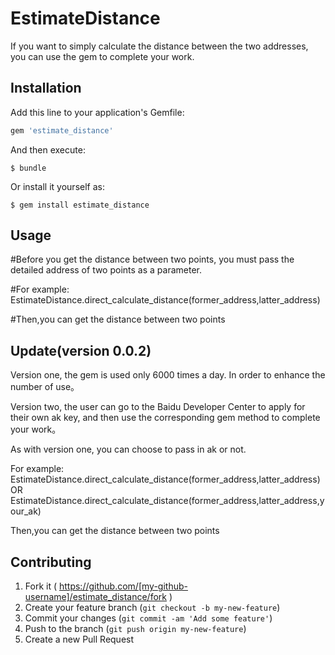 # EstimateDistance

If you want to simply calculate the distance between the two addresses, you can use the gem to complete your work.

## Installation

Add this line to your application's Gemfile:

```ruby
gem 'estimate_distance'
```

And then execute:

    $ bundle

Or install it yourself as:

    $ gem install estimate_distance

## Usage

#Before you get the distance between two points, you must pass the detailed address of two points as a parameter.

#For example: EstimateDistance.direct_calculate_distance(former_address,latter_address)

#Then,you can get the distance between two points

## Update(version 0.0.2)
Version one, the gem is used only 6000 times a day. In order to enhance the number of use。

Version two, the user can go to the Baidu Developer Center to apply for their own ak key, and then use the corresponding gem method to complete your work。

As with version one, you can choose to pass in ak or not.

For example: EstimateDistance.direct_calculate_distance(former_address,latter_address)
OR EstimateDistance.direct_calculate_distance(former_address,latter_address,your_ak)

Then,you can get the distance between two points

## Contributing

1. Fork it ( https://github.com/[my-github-username]/estimate_distance/fork )
2. Create your feature branch (`git checkout -b my-new-feature`)
3. Commit your changes (`git commit -am 'Add some feature'`)
4. Push to the branch (`git push origin my-new-feature`)
5. Create a new Pull Request
